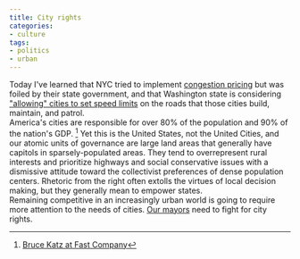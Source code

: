 ```yaml
---
title: City rights
categories:
- culture
tags:
- politics
- urban
---
```


Today I've learned that NYC tried to implement [congestion pricing][1] but was foiled by their state government, and that Washington state is considering ["allowing" cities to set speed limits][2] on the roads that those cities build, maintain, and patrol.  
America's cities are responsible for over 80% of the population and 90% of the nation's GDP. [^1]  Yet this is the United States, not the United Cities, and our atomic units of governance are large land areas that generally have capitols in sparsely-populated areas.  They tend to overrepresent rural interests and prioritize highways and social conservative issues with a dismissive attitude toward the collectivist preferences of dense population centers.  Rhetoric from the right often extolls the virtues of local decision making, but they generally mean to empower states.  
Remaining competitive in an increasingly urban world is going to require more attention to the needs of cities.  [Our mayors][4] need to fight for city rights.

   [1]: http://www.theatlanticcities.com/commute/2011/10/only-hope-reducing-traffic/315/
   [2]: http://www.capitolhillseattle.com/2011/10/18/new-law-would-allow-cities-to-lower-speed-limits-road-safety-summit-next-week
   [3]: http://www.fastcompany.com/1769078/the-us-government-cant-get-it-together-to-embrace-smart-cities
   [4]: http://www.usmayors.org/

[^1]: [Bruce Katz at Fast Company][3]
